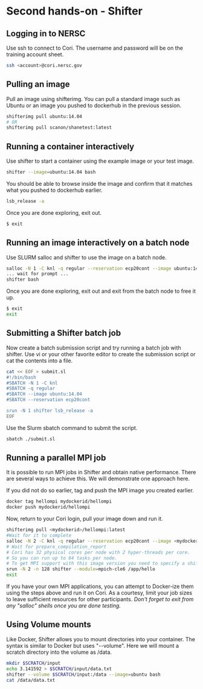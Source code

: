 # Second hands-on - Shifter

## Logging in to NERSC

Use ssh to connect to Cori.  The username and password will be on the training account sheet.

```bash
ssh <account>@cori.nersc.gov
```

## Pulling an image

Pull an image using shifterimg.  You can pull a standard image such as Ubuntu or an image you pushed to dockerhub in the previous session.

```bash
shifterimg pull ubuntu:14.04
# OR
shifterimg pull scanon/shanetest:latest
```

## Running a container interactively

Use shifter to start a container using the example image or your test image.

```bash
shifter --image=ubuntu:14.04 bash
```

You should be able to browse inside the image and confirm that it matches what you pushed to dockerhub earlier.

```bash
lsb_release -a
```

Once you are done exploring, exit out.

```bash
$ exit
```

## Running an image interactively on a batch node

Use SLURM salloc and shifter to use the image on a batch node.

```bash
salloc -N 1 -C knl -q regular --reservation ecp20cont --image ubuntu:14.04
... wait for prompt ...
shifter bash
```

Once you are done exploring, exit out and exit from the batch node to free it up.

```bash
$ exit
exit
```

## Submitting a Shifter batch job

Now create a batch submission script and try running a batch job with shifter.  Use vi or your other favorite editor to create the submission script or cat the contents into a file.

```bash
cat << EOF > submit.sl
#!/bin/bash
#SBATCH -N 1 -C knl
#SBATCH -q regular
#SBATCH --image ubuntu:14.04
#SBATCH --reservation ecp20cont

srun -N 1 shifter lsb_release -a
EOF
```

Use the Slurm sbatch command to submit the script.

```bash
sbatch ./submit.sl
```

## Running a parallel MPI job

It is possible to run MPI jobs in Shifter and obtain native performance.  There are several ways to achieve this. We will demonstrate one approach here.

If you did not do so earlier, tag and push the MPI image you created earlier.

```bash
docker tag hellompi mydockerid/hellompi
docker push mydockerid/hellompi
```

Now, return to your Cori login, pull your image down and run it.

```bash
shifterimg pull <mydockerid>/hellompi:latest
#Wait for it to complete
salloc -N 2 -C knl -q regular --reservation ecp20cont --image <mydockerid>/hellompi:latest
# Wait for prepare_compilation_report
# Cori has 32 physical cores per node with 2 hyper-threads per core.
# So you can run up to 64 tasks per node.
# To get MPI support with this image version you need to specify a shifter module
srun -N 2 -n 128 shifter --module=mpich-cle6 /app/hello
exit
```

If you have your own MPI applications, you can attempt to Docker-ize them using the steps above and run it on Cori.  As a courtesy, limit your job sizes to leave sufficient resources for other participants.  _Don't forget to exit from any "salloc" shells once you are done testing._

## Using Volume mounts

Like Docker, Shifter allows you to mount directories into your container.
The syntax is similar to Docker but uses "--volume".  Here we will mount a
scratch directory into the volume as /data.

```bash
mkdir $SCRATCH/input
echo 3.141592 > $SCRATCH/input/data.txt
shifter --volume $SCRATCH/input:/data --image=ubuntu bash
cat /data/data.txt
```
